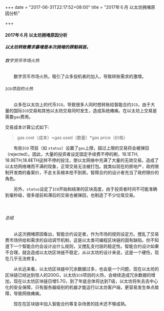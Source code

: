 +++
date = "2017-06-31T22:17:52+08:00"
title = "2017年６月 以太坊拥堵原因分析"

+++

#### 2017年６月 以太坊拥堵原因分析

##### 以太坊转账需求暴增是本次拥堵的罪魁祸首。

###### 数字货币市场火热

　　数字货币市场火热，吸引了众多投机者的加入，导致转账需求的激增。

###### `ICO`项目的火热

　　众多在以太坊上的代币`ICO`，导致很多人同时想转账给智能合约`ICO`，由于大量的国际`ICO`交易和其他以太坊交易同时发生，造成系统瘫痪。在以太坊上交易是需要`gas`费用。

交易成本计算公式如下:

> gas cost（成本）=gas used（数量）*gas price（价格）

　　有些`ICO` 项目（如 `status`）设置了`gas`上限，超过上限的交易将会被弹回（rejected）。因此，大量的投资者设定固定手续费不停的刷，18.1ETH, 18.9ETH,18.8ETH这样不停的投注，使以太网络中充满了大量的无效交易。造成了以太坊网络堵而不满的现象，正常交易无法被打包。就类似现在的房地产，政府限制开发商的备案价，不走关系根本抢不到房。智障合约的设计者充当了政府限价的角色。

　　另外，`status`设定了`ICO`开始和结束的区块高度，由于投资者时间不可能准确到毫秒级，很多提前和滞后的交易也被弹回，也制造了不少垃圾交易。

　　

###### 总结

　　从这次拥堵原因看出，智能合约设定者，作为市场的规则设定方。搅乱了交易费市场供给和需求的自动调节机制，这是以太类可编程区块链的固有缺陷。你不知道下一个智能合约会设计出什么规则，又搅乱支付层的稳定性。智能合约设计如果不合理，就会造成以太坊区块链不稳定，从以太坊的设计来说，这是一个硬伤，现在几乎无法修复。

　　从长远来看，以太坊区块链中冗余数据过多，也会是一个问题，现在以太坊的区块链已经达到惊人的200G，以太坊`ICO`项目的火热，会继续造成冗余数据的增加，现在以太坊区块链日增5.7G，到了年底总体将达到T级，以太坊将失去去中心化的安全保障，只有服务器级别的机器才能运行以太坊客户端，更容易发生单点故障，导致网络瘫痪。

　　现在在区块链中加入智能合约等复杂场景的技术还不够成熟。